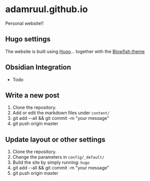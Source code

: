 # adamruul.github.io

Personal website!!


## Hugo settings

The website is built using [Hugo](https://gohugo.io/)... together with the [Blowfish theme](https://github.com/nunocoracao/blowfish)



## Obsidian Integration
- Todo


## Write a new post

1. Clone the repository.
2. Add or edit the markdown files under `content/`
3. git add --all && git commit -m "your message"
4. git push origin master

## Update layout or other settings

1. Clone the repository.
2. Change the parameters in `config/_default/`
3. Build the site by simply running: `hugo`
4. git add --all && git commit -m "your message"
5. git push origin master
